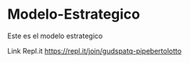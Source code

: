 # Modelo-Estrategico
 Este es el modelo estrategico


Link Repl.it 
https://repl.it/join/gudspatq-pipebertolotto
